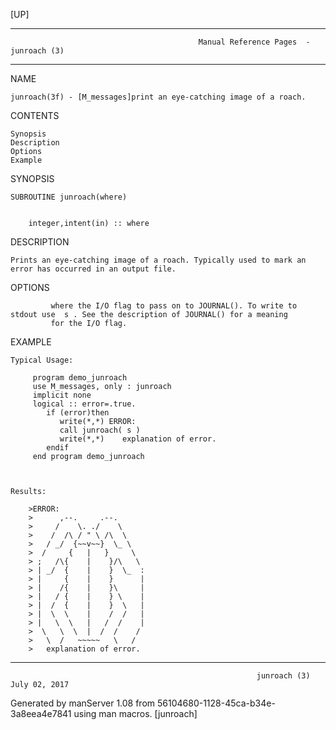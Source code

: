 [UP]

-----------------------------------------------------------------------------------------------------------------------------------
                                              Manual Reference Pages  - junroach (3)
-----------------------------------------------------------------------------------------------------------------------------------
                                                                 
NAME

    junroach(3f) - [M_messages]print an eye-catching image of a roach.

CONTENTS

    Synopsis
    Description
    Options
    Example

SYNOPSIS

    SUBROUTINE junroach(where)


        integer,intent(in) :: where



DESCRIPTION

    Prints an eye-catching image of a roach. Typically used to mark an error has occurred in an output file.

OPTIONS

             where the I/O flag to pass on to JOURNAL(). To write to stdout use  s . See the description of JOURNAL() for a meaning
             for the I/O flag.

EXAMPLE

    Typical Usage:

         program demo_junroach
         use M_messages, only : junroach
         implicit none
         logical :: error=.true.
            if (error)then
               write(*,*) ERROR: 
               call junroach( s )
               write(*,*)    explanation of error. 
            endif
         end program demo_junroach



    Results:

        >ERROR:
        >      ,--.     .--.
        >     /    \. ./    \
        >    /  /\ / " \ /\  \
        >   / _/  {~~v~~}  \_ \
        >  /     {   |   }     \
        > ;   /\{    |    }/\   \
        > | _/  {    |    }  \_  :
        > |     {    |    }      |
        > |    /{    |    }\     |
        > |   / {    |    } \    |
        > |  /  {    |    }  \   |
        > |  \  \    |    /  /   |
        > |   \  \   |   /  /    |
        >  \   \  \  |  /  /    /
        >   \  /   ~~~~~   \   /
        >   explanation of error.



-----------------------------------------------------------------------------------------------------------------------------------

                                                           junroach (3)                                               July 02, 2017

Generated by manServer 1.08 from 56104680-1128-45ca-b34e-3a8eea4e7841 using man macros.
                                                            [junroach]
